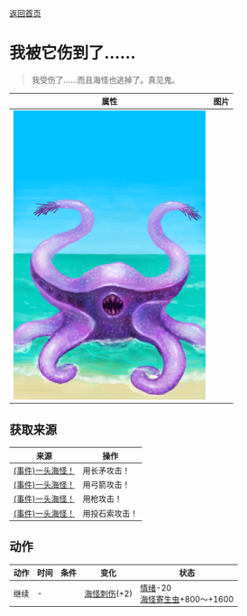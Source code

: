 [返回首页](index.md)  
# 我被它伤到了……  
> 我受伤了……而且海怪也逃掉了。真见鬼。  
  
  属性  |   图片   
 ----  |  ----:   
   |  ![](Sprite/Seahound.png)   
  
## 获取来源  
来源  |  操作  
----  |  ----  
[(事件)一头海怪！](Event_SeahoundFight.md)  |  用长矛攻击！  
[(事件)一头海怪！](Event_SeahoundFight.md)  |  用弓箭攻击！  
[(事件)一头海怪！](Event_SeahoundFight.md)  |  用枪攻击！  
[(事件)一头海怪！](Event_SeahoundFight.md)  |  用投石索攻击！  
## 动作  
动作  |  时间  |  条件  |  变化  |  状态  
----  |  ----  |  ----  |  ----  |  ----  
继续  |  -  |    |  [海怪刺伤](W_SeahoundSting.md)(+2)  |  [情绪](Morale.md)-20<br>[海怪寄生虫](ParasitesSeahound.md)+800～+1600  
